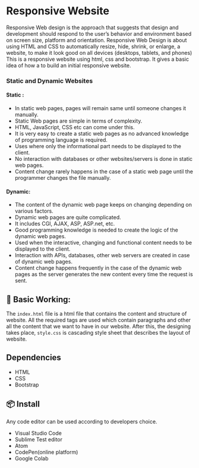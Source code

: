 # Responsive Website
Responsive Web design is the approach that suggests that design and development should respond to the user’s behavior and environment based on screen size, platform and orientation.
Responsive Web Design is about using HTML and CSS to automatically resize, hide, shrink, or enlarge, a website, to make it look good on all devices (desktops, tablets, and phones)
This is a responsive website using html, css and bootstrap. It gives a basic idea of how a to build an initial responsive website.

### Static and Dynamic Websites

#### Static :   
- In static web pages, pages will remain same until someone changes it manually.   
- Static Web pages are simple in terms of complexity.  
- HTML, JavaScript, CSS etc can come under this.  
- It is very easy to create a static web pages as no advanced knowledge of programming language is required.  
- Uses where only the informational part needs to be displayed to the client.  
- No interaction with databases or other websites/servers is done in static web pages.  
- Content change rarely happens in the case of a static web page until the programmer changes the file manually.  

#### Dynamic: 
- The content of the dynamic web page keeps on changing depending on various factors.
- Dynamic web pages are quite complicated.
- It includes CGI, AJAX, ASP, ASP.net, etc.
- Good programming knowledge is needed to create the logic of the dynamic web pages.
- Used when the interactive, changing and functional content needs to be displayed to the client.
- Interaction with APIs, databases, other web servers are created in case of dynamic web pages.
- Content change happens frequently in the case of the dynamic web pages as the server generates the new content every time the request is sent.

## 🔨 Basic Working:
The ```index.html``` file is a html file that contains the content and structure of website. All the required tags are used which contain paragraphs and other all the content that we want to have in our website. After this, the designing  takes place, ```style.css``` is cascading style sheet that describes the layout of website. 

## Dependencies

- HTML
- CSS
- Bootstrap

## 📦 Install
Any code editor can be used according to developers choice.
- Visual Studio Code
- Sublime Test editor
- Atom
- CodePen(online platform)
- Google Colab
